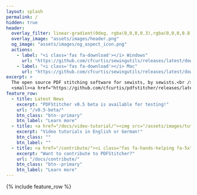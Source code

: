 ```yaml
---
layout: splash
permalink: /
hidden: true
header:
  overlay_filter: linear-gradient(0deg, rgba(0,0,0,0.3),rgba(0,0,0,0.8) 50%)
  overlay_image: "assets/images/header.png"
  og_image: "assets/images/og_aspect_icon.png" 
  actions:
    - label: "<i class='fas fa-download'></i> Windows"
      url: "https://github.com/cfcurtis/sewingutils/releases/latest/download/pdfstitcher.exe"
    - label: "<i class='fas fa-download'></i> Mac"
      url: "https://github.com/cfcurtis/sewingutils/releases/latest/download/PDFStitcher-Installer.dmg"
excerpt: >
  The open source PDF stitching software for sewists, by sewists.<br />
  <small><a href="https://github.com/cfcurtis/pdfstitcher/releases/latest">Latest release: v0.4.1</a></small>
feature_row:
  - title: Latest News
    excerpt: "PDFStitcher v0.5 beta is available for testing!"
    url: "/v0.5-beta/"
    btn_class: "btn--primary"
    btn_label: "Learn more"
  - title: <a href="/docs/video-tutorial/"><img src="/assets/images/tutorial.png" alt="video tutorial" /></a>
    excerpt: "Video tutorials in English or German!"
    btn_class: ""
    btn_label: ""
  - title: <a href="/contribute/"><i class="fas fa-hands-helping fa-5x"></i></a>
    excerpt: "Want to contribute to PDFStitcher?"
    url: "/docs/contribute/"
    btn_class: "btn--primary"
    btn_label: "Learn more"
---
```


{% include feature_row %}
